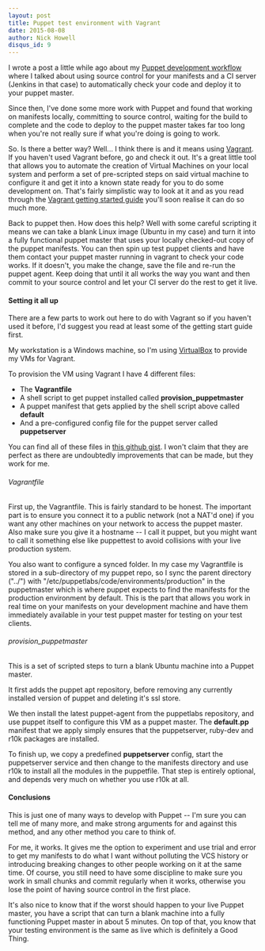 ```yaml
---
layout: post
title: Puppet test environment with Vagrant
date: 2015-08-08
author: Nick Howell
disqus_id: 9
---
```

I wrote a post a little while ago about my [Puppet development workflow](https://nickhowell.co.uk/2015/02/20/puppet-development-workflow/) where I talked about using source control for your manifests and a CI server (Jenkins in that case) to automatically check your code and deploy it to your puppet master. 

Since then, I've done some more work with Puppet and found that working on manifests locally, committing to source control, waiting for the build to complete and the code to deploy to the puppet master takes far too long when you're not really sure if what you're doing is going to work. 

So. Is there a better way? Well... I think there is and it means using [Vagrant](https://www.vagrantup.com/). If you haven't used Vagrant before, go and check it out. It's a great little tool that allows you to automate the creation of Virtual Machines on your local system and perform a set of pre-scripted steps on said virtual machine to configure it and get it into a known state ready for you to do some development on. That's fairly simplistic way to look at it and as you read through the [Vagrant getting started guide](http://docs.vagrantup.com/v2/getting-started/index.html) you'll soon realise it can do so much more.

Back to puppet then. How does this help? Well with some careful scripting it means we can take a blank Linux image (Ubuntu in my case) and turn it into a fully functional puppet master that uses your locally checked-out copy of the puppet manifests. You can then spin up test puppet clients and have them contact your puppet master running in vagrant to check your code works. If it doesn't, you make the change, save the file and re-run the puppet agent. Keep doing that until it all works the way you want and then commit to your source control and let your CI server do the rest to get it live. 


#### Setting it all up
There are a few parts to work out here to do with Vagrant so if you haven't used it before, I'd suggest you read at least some of the getting start guide first. 

My workstation is a Windows machine, so I'm using [VirtualBox](https://www.virtualbox.org/) to provide my VMs for Vagrant.

To provision the VM using Vagrant I have 4 different files:

* The **Vagrantfile**
* A shell script to get puppet installed called **provision_puppetmaster**
* A puppet manifest that gets applied by the shell script above called **default**
* And a pre-configured config file for the puppet server called **puppetserver**

You can find all of these files in [this github gist](https://gist.github.com/njhowell/0dc3a1f8c680ea0b969c). I won't claim that they are perfect as there are undoubtedly improvements that can be made, but they work for me. 


###### Vagrantfile
First up, the Vagrantfile. This is fairly standard to be honest. The important part is to ensure you connect it to a public network (not a NAT'd one) if you want any other machines on your network to access the puppet master. Also make sure you give it a hostname -- I call it puppet, but you might want to call it something else like puppettest to avoid collisions with your live production system.

You also want to configure a synced folder. In my case my Vagrantfile is stored in a sub-directory of my puppet repo, so I sync the parent directory ("../") with "/etc/puppetlabs/code/environments/production" in the puppetmaster which is where puppet expects to find the manifests for the production environment by default. This is the part that allows you work in real time on your manifests on your development machine and have them immediately available in your test puppet master for testing on your test clients.

###### provision_puppetmaster
This is a set of scripted steps to turn a blank Ubuntu machine into a Puppet master.

It first adds the puppet apt repository, before removing any currently installed version of puppet and deleting it's ssl store. 

We then install the latest puppet-agent from the puppetlabs repository, and use puppet itself to configure this VM as a puppet master. The **default.pp** manifest that we apply simply ensures that the puppetserver, ruby-dev and r10k packages are installed. 

To finish up, we copy a predefined **puppetserver** config, start the puppetserver service and then change to the manifests directory and use r10k to install all the modules in the puppetfile. That step is entirely optional, and depends very much on whether you use r10k at all.


#### Conclusions
This is just one of many ways to develop with Puppet -- I'm sure you can tell me of many more, and make strong arguments for and against this method, and any other method you care to think of. 

For me, it works. It gives me the option to experiment and use trial and error to get my manifests to do what I want without polluting the VCS history or introducing breaking changes to other people working on it at the same time. Of course, you still need to have some discipline to make sure you work in small chunks and commit regularly when it works, otherwise you lose the point of having source control in the first place.

It's also nice to know that if the worst should happen to your live Puppet master, you have a script that can turn a blank machine into a fully functioning Puppet master in about 5 minutes. On top of that, you know that your testing environment is the same as live which is definitely a Good Thing.


